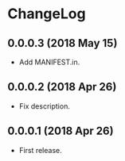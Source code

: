 # ChangeLog

## 0.0.0.3 (2018 May 15)
- Add MANIFEST.in.

## 0.0.0.2 (2018 Apr 26)
- Fix description.

## 0.0.0.1 (2018 Apr 26)
- First release.
